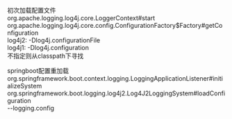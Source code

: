初次加载配置文件<br>
org.apache.logging.log4j.core.LoggerContext#start<br>
org.apache.logging.log4j.core.config.ConfigurationFactory$Factory#getConfiguration<br>
log4j2: -Dlog4j.configurationFile<br>
log4j1: -Dlog4j.configuration<br>
不指定则从classpath下寻找<br>


springboot配置重加载<br>
org.springframework.boot.context.logging.LoggingApplicationListener#initializeSystem<br>
org.springframework.boot.logging.log4j2.Log4J2LoggingSystem#loadConfiguration<br>
--logging.config<br>
